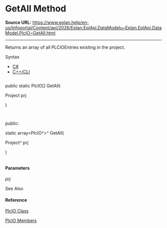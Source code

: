 # GetAll Method

**Source URL:** https://www.eplan.help/en-us/Infoportal/Content/api/2026/Eplan.EplApi.DataModelu~Eplan.EplApi.DataModel.PlcIO~GetAll.html

---

Returns an array of all PLCIOEntries existing in the project.

Syntax

- [C#](#i-syntax-CS)
- [C++/CLI](#i-syntax-CPP2005)

```
```
public static PlcIO[] GetAll( 
   Project prj
)
```
```

```
```
public:
static array<PlcIO^>^ GetAll( 
   Project^ prj
)
```
```

#### Parameters

*prj*



See Also

#### Reference

[PlcIO Class](Eplan.EplApi.DataModelu~Eplan.EplApi.DataModel.PlcIO.html)
  
[PlcIO Members](Eplan.EplApi.DataModelu~Eplan.EplApi.DataModel.PlcIO_members.html)
